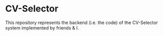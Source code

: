 # CV-Selector
This repository represents the backend (i.e. the code) of the CV-Selector system implemented by friends &amp; I.
